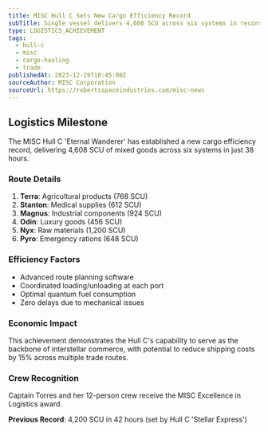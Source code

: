```yaml
---
title: MISC Hull C Sets New Cargo Efficiency Record
subTitle: Single vessel delivers 4,608 SCU across six systems in record time
type: LOGISTICS_ACHIEVEMENT
tags:
  - hull-c
  - misc
  - cargo-hauling
  - trade
publishedAt: 2023-12-29T10:45:00Z
sourceAuthor: MISC Corporation
sourceUrl: https://robertsspaceindustries.com/misc-news
---
```


## Logistics Milestone

The MISC Hull C 'Eternal Wanderer' has established a new cargo efficiency record, delivering 4,608 SCU of mixed goods across six systems in just 38 hours.

### Route Details
1. **Terra**: Agricultural products (768 SCU)
2. **Stanton**: Medical supplies (612 SCU)
3. **Magnus**: Industrial components (924 SCU)
4. **Odin**: Luxury goods (456 SCU)
5. **Nyx**: Raw materials (1,200 SCU)
6. **Pyro**: Emergency rations (648 SCU)

### Efficiency Factors
- Advanced route planning software
- Coordinated loading/unloading at each port
- Optimal quantum fuel consumption
- Zero delays due to mechanical issues

### Economic Impact
This achievement demonstrates the Hull C's capability to serve as the backbone of interstellar commerce, with potential to reduce shipping costs by 15% across multiple trade routes.

### Crew Recognition
Captain Torres and her 12-person crew receive the MISC Excellence in Logistics award.

**Previous Record**: 4,200 SCU in 42 hours (set by Hull C 'Stellar Express')